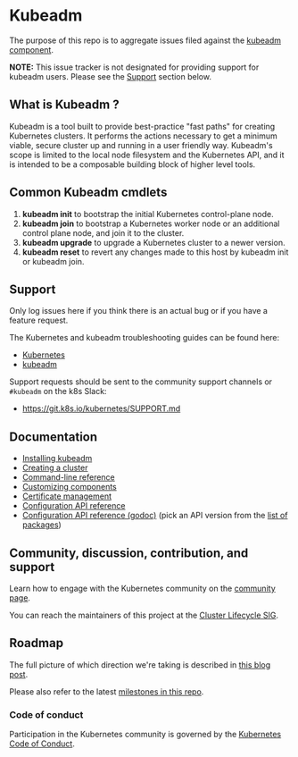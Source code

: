 # Kubeadm

The purpose of this repo is to aggregate issues filed against the [kubeadm component](https://git.k8s.io/kubernetes/cmd/kubeadm).

**NOTE:** This issue tracker is not designated for providing support for kubeadm users.
Please see the [Support](#support) section below.

## What is Kubeadm ?

Kubeadm is a tool built to provide best-practice "fast paths" for creating Kubernetes clusters.
It performs the actions necessary to get a minimum viable, secure cluster up and running in a user friendly way.
Kubeadm's scope is limited to the local node filesystem and the Kubernetes API, and it is intended to be a composable building block of higher level tools.


## Common Kubeadm cmdlets
1. **kubeadm init** to bootstrap the initial Kubernetes control-plane node.
1. **kubeadm join** to bootstrap a Kubernetes worker node or an additional control plane node, and join it to the cluster.
1. **kubeadm upgrade** to upgrade a Kubernetes cluster to a newer version.
1. **kubeadm reset** to revert any changes made to this host by kubeadm init or kubeadm join.

## Support

Only log issues here if you think there is an actual bug or if you have a feature request.

The Kubernetes and kubeadm troubleshooting guides can be found here:
- [Kubernetes](https://kubernetes.io/docs/tasks/debug/debug-cluster/)
- [kubeadm](https://kubernetes.io/docs/setup/production-environment/tools/kubeadm/troubleshooting-kubeadm/)

Support requests should be sent to the community support channels or `#kubeadm` on the k8s Slack:
- https://git.k8s.io/kubernetes/SUPPORT.md

## Documentation

- [Installing kubeadm](https://kubernetes.io/docs/setup/production-environment/tools/kubeadm/install-kubeadm/)
- [Creating a cluster](https://kubernetes.io/docs/setup/production-environment/tools/kubeadm/create-cluster-kubeadm/)
- [Command-line reference](https://kubernetes.io/docs/reference/setup-tools/kubeadm/kubeadm/)
- [Customizing components](https://kubernetes.io/docs/setup/production-environment/tools/kubeadm/control-plane-flags/)
- [Certificate management](https://kubernetes.io/docs/tasks/administer-cluster/kubeadm/kubeadm-certs/)
- [Configuration API reference](https://kubernetes.io/docs/reference/config-api/)
- [Configuration API reference (godoc)](https://godoc.org/k8s.io/kubernetes/cmd/kubeadm/app/apis/kubeadm)
(pick an API version from the [list of packages](https://godoc.org/k8s.io/kubernetes/cmd/kubeadm/app/apis/kubeadm#section-directories))

## Community, discussion, contribution, and support

Learn how to engage with the Kubernetes community on the [community page](https://kubernetes.io/community/).

You can reach the maintainers of this project at the [Cluster Lifecycle SIG](https://git.k8s.io/community/sig-cluster-lifecycle#cluster-lifecycle-sig).

## Roadmap

The full picture of which direction we're taking is described in [this blog post](https://kubernetes.io/blog/2017/01/stronger-foundation-for-creating-and-managing-kubernetes-clusters/).

Please also refer to the latest [milestones in this repo](https://github.com/kubernetes/kubeadm/milestones).

### Code of conduct

Participation in the Kubernetes community is governed by the [Kubernetes Code of Conduct](code-of-conduct.md).

